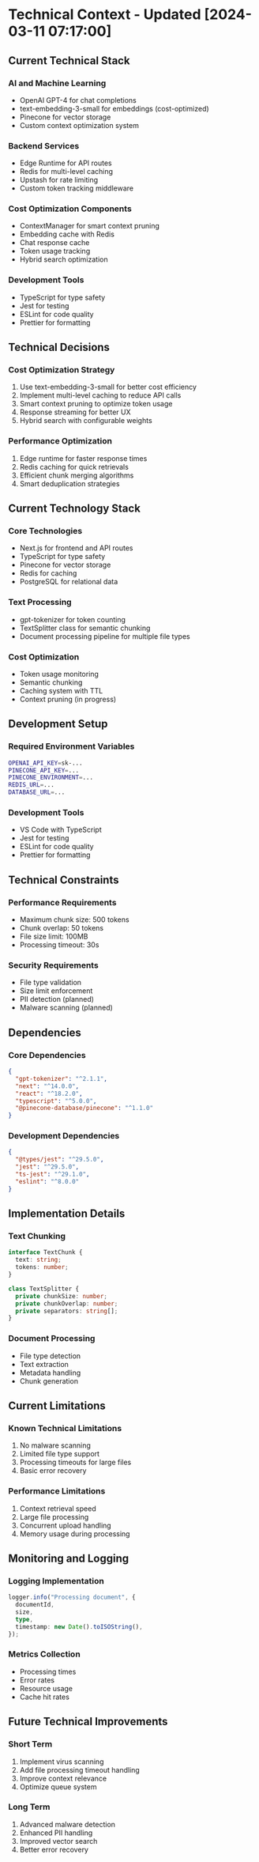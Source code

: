 # Technical Context - Updated [2024-03-11 07:17:00]

## Current Technical Stack

### AI and Machine Learning

- OpenAI GPT-4 for chat completions
- text-embedding-3-small for embeddings (cost-optimized)
- Pinecone for vector storage
- Custom context optimization system

### Backend Services

- Edge Runtime for API routes
- Redis for multi-level caching
- Upstash for rate limiting
- Custom token tracking middleware

### Cost Optimization Components

- ContextManager for smart context pruning
- Embedding cache with Redis
- Chat response cache
- Token usage tracking
- Hybrid search optimization

### Development Tools

- TypeScript for type safety
- Jest for testing
- ESLint for code quality
- Prettier for formatting

## Technical Decisions

### Cost Optimization Strategy

1. Use text-embedding-3-small for better cost efficiency
2. Implement multi-level caching to reduce API calls
3. Smart context pruning to optimize token usage
4. Response streaming for better UX
5. Hybrid search with configurable weights

### Performance Optimization

1. Edge runtime for faster response times
2. Redis caching for quick retrievals
3. Efficient chunk merging algorithms
4. Smart deduplication strategies

## Current Technology Stack

### Core Technologies

- Next.js for frontend and API routes
- TypeScript for type safety
- Pinecone for vector storage
- Redis for caching
- PostgreSQL for relational data

### Text Processing

- gpt-tokenizer for token counting
- TextSplitter class for semantic chunking
- Document processing pipeline for multiple file types

### Cost Optimization

- Token usage monitoring
- Semantic chunking
- Caching system with TTL
- Context pruning (in progress)

## Development Setup

### Required Environment Variables

```bash
OPENAI_API_KEY=sk-...
PINECONE_API_KEY=...
PINECONE_ENVIRONMENT=...
REDIS_URL=...
DATABASE_URL=...
```

### Development Tools

- VS Code with TypeScript
- Jest for testing
- ESLint for code quality
- Prettier for formatting

## Technical Constraints

### Performance Requirements

- Maximum chunk size: 500 tokens
- Chunk overlap: 50 tokens
- File size limit: 100MB
- Processing timeout: 30s

### Security Requirements

- File type validation
- Size limit enforcement
- PII detection (planned)
- Malware scanning (planned)

## Dependencies

### Core Dependencies

```json
{
  "gpt-tokenizer": "^2.1.1",
  "next": "^14.0.0",
  "react": "^18.2.0",
  "typescript": "^5.0.0",
  "@pinecone-database/pinecone": "^1.1.0"
}
```

### Development Dependencies

```json
{
  "@types/jest": "^29.5.0",
  "jest": "^29.5.0",
  "ts-jest": "^29.1.0",
  "eslint": "^8.0.0"
}
```

## Implementation Details

### Text Chunking

```typescript
interface TextChunk {
  text: string;
  tokens: number;
}

class TextSplitter {
  private chunkSize: number;
  private chunkOverlap: number;
  private separators: string[];
}
```

### Document Processing

- File type detection
- Text extraction
- Metadata handling
- Chunk generation

## Current Limitations

### Known Technical Limitations

1. No malware scanning
2. Limited file type support
3. Processing timeouts for large files
4. Basic error recovery

### Performance Limitations

1. Context retrieval speed
2. Large file processing
3. Concurrent upload handling
4. Memory usage during processing

## Monitoring and Logging

### Logging Implementation

```typescript
logger.info("Processing document", {
  documentId,
  size,
  type,
  timestamp: new Date().toISOString(),
});
```

### Metrics Collection

- Processing times
- Error rates
- Resource usage
- Cache hit rates

## Future Technical Improvements

### Short Term

1. Implement virus scanning
2. Add file processing timeout handling
3. Improve context relevance
4. Optimize queue system

### Long Term

1. Advanced malware detection
2. Enhanced PII handling
3. Improved vector search
4. Better error recovery
